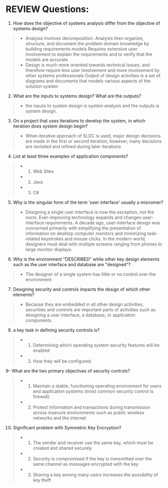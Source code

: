 # REVIEW Questions:

1. How does the objective of systems analysis differ from the objective of systems design?
> - Analysis involves decomposition. Analysts then organize, structure, and document the problem domain knowledge by building requirements models
Requires extensive user involvement to explain the requirements and to verify that the models are accurate
> - Design is much more oriented towards technical issues, and therefore require less user involvement and more involvement by other systems professionals
Output of design activities is a set of diagrams and documents that models various aspects of the solution system

2. What are the inputs to systems design? What are the outputs?
> - the inputs to system design is system analysis and the outputs is system design.

3. On a project that uses iterations to develop the system, in which iteration does system design begin?
> - When iterative approach of SLDC is used, major design decisions are made in the first or second iteration; however, many decisions are revisited and refined during later iterations

4. List at least three examples of application components?
> - 1. Web Sites
> - 2. Java
> - 3. C#

5. Why is the singular form of the term 'user interface' usually a misnomer?
> - Designing a single user interface is now the exception, not the norm.
Ever-improving technology expands and changes user-interface requirements. A decade ago, user-interface design was concerned primarily with simplifying the presentation of information on desktop computer monitors and minimizing task-related keystrokes and mouse clicks. In the modern world, designers must deal with multiple screens ranging from phones to large monitor displays.

6. Why is the environment "DESCRIBED" while other key design elements such as the user interface and database are "designed"?
> - The designer of a single system has little or no control over the environment

7. Designing security and controls impacts the design of which other elements?
> - Because they are embedded in all other design activities, securities and controls are important parts of activities such as designing a user interface, a database, or application components.

8. a key task in defining security controls is?
> - 1. Determining which operating system security features will be enabled
> - 2. How they will be configured.

9- What are the two primary objectives of security controls?
>- 1. Maintain a stable, functioning operating environment for users and application systems (most common security control is firewall)
> - 2. Protect Information and transactions during transmission across insecure environments such as public wireless networks and the internet

10. Significant problem with Symmetric Key Encryption?
> - 1. The sender and receiver use the same key, which must be created and shared securely
> - 2. Security is compromised if the key is transmitted over the same channel as messages encrypted with the key
> - 3. Sharing a key among many users increases the possibility of key theft
